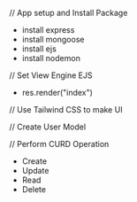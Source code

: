 // App setup and Install Package

- install express
- install mongoose
- install ejs
- install nodemon

// Set View Engine EJS

- res.render("index")

// Use Tailwind CSS to make UI

// Create User Model

// Perform CURD Operation

- Create
- Update
- Read
- Delete
